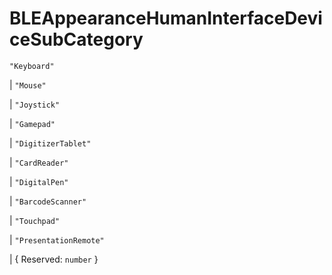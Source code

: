 # **BLEAppearanceHumanInterfaceDeviceSubCategory**

`"Keyboard"`

| `"Mouse"`

| `"Joystick"`

| `"Gamepad"`

| `"DigitizerTablet"`

| `"CardReader"`

| `"DigitalPen"`

| `"BarcodeScanner"`

| `"Touchpad"`

| `"PresentationRemote"`

| { Reserved: `number` }
